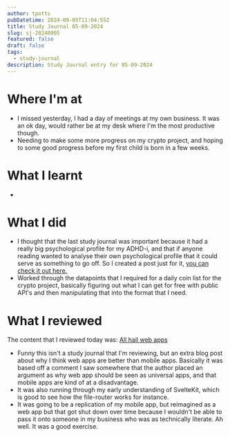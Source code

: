 ```yaml
---
author: tpotts
pubDatetime: 2024-09-05T11:04:55Z
title: Study Journal 05-09-2024
slug: sj-20240905
featured: false
draft: false
tags:
  - study-journal
description: Study Journal entry for 05-09-2024
---
```


# Where I'm at

- I missed yesterday, I had a day of meetings at my own business. It was an ok day, would rather be at my desk where I'm the most productive though.
- Needing to make some more progress on my crypto project, and hoping to some good progress before my first child is born in a few weeks.

# What I learnt

-

# What I did

- I thought that the last study journal was important because it had a really big psychological profile for my ADHD-i, and that if anyone reading wanted to analyse their own psychological profile that it could serve as something to go off. So I created a post just for it, [you can check it out here.](ex-adhd.md)
- Worked through the datapoints that I required for a daily coin list for the crypto project, basically figuring out what I can get for free with public API's and then manipulating that into the format that I need.

# What I reviewed

The content that I reviewed today was: [All hail web apps](./ex-allhailwebapps.md)

- Funny this isn't a study journal that I'm reviewing, but an extra blog post about why I think web apps are better than mobile apps. Basically it was based off a comment I saw somewhere that the author placed an argument as why web app should be seen as universal apps, and that mobile apps are kind of at a disadvantage.
- It was also running through my early understanding of SvelteKit, which is good to see how the file-router works for instance.
- It was going to be a replication of my mobile app, but reimagined as a web app but that got shut down over time because I wouldn't be able to pass it onto someone in my business who was as technically literate. Ah well. It was a good exercise.
